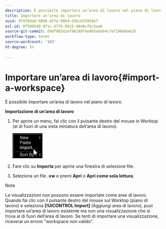 ```yaml
---
description: È possibile importare un’area di lavoro nel piano di lavoro.
title: Importare un’area di lavoro
uuid: 9f9f0da8-0806-45fe-90b4-d5bc635958e7
exl-id: 8f589540-9f1c-4776-8815-48d4cfbc5aa6
source-git-commit: d9df90242ef96188f4e4b5e6d04cfef196b0a628
workflow-type: tm+mt
source-wordcount: '103'
ht-degree: 5%

---
```


# Importare un’area di lavoro{#import-a-workspace}

È possibile importare un’area di lavoro nel piano di lavoro.

**Importazione di un’area di lavoro**

1. Per aprire un menu, fai clic con il pulsante destro del mouse in Worktop (al di fuori di una vista miniatura dell’area di lavoro).

   ![](assets/import_workspace.png)

1. Fare clic su **Importa** per aprire una finestra di selezione file.
1. Seleziona un file **.vw** e premi **Apri** o **Apri come sola lettura**.

>[!NOTE]
>
>Le visualizzazioni non possono essere importate come aree di lavoro. Quando fai clic con il pulsante destro del mouse sul Worktop (piano di lavoro) e seleziona **[!UICONTROL Import]** (Aggiungi area di lavoro), puoi importare un’area di lavoro esistente ma non una visualizzazione che si trova al di fuori dell’area di lavoro. Se tenti di importare una visualizzazione, riceverai un errore &quot;workspace non valido&quot;.
